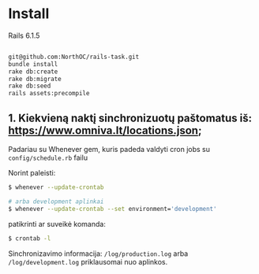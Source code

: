 # Install

Rails 6.1.5

```bash

git@github.com:NorthOC/rails-task.git
bundle install
rake db:create
rake db:migrate
rake db:seed
rails assets:precompile

```
## 1. Kiekvieną naktį sinchronizuotų paštomatus iš: https://www.omniva.lt/locations.json;

Padariau su Whenever gem, kuris padeda valdyti cron jobs su `config/schedule.rb` failu

Norint paleisti:

```bash
$ whenever --update-crontab

# arba development aplinkai
$ whenever --update-crontab --set environment='development'
```

patikrinti ar suveikė komanda:

```bash
$ crontab -l

```

Sinchronizavimo informacija: `/log/production.log` arba `/log/development.log` priklausomai nuo aplinkos.
